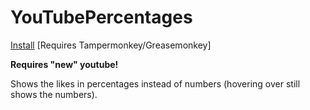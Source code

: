 # YouTubePercentages

<a href="https://github.com/NoahvdAa/UserScripts/raw/master/YouTubePercentages/youtubepercentages.user.js" target="_blank">Install</a> [Requires Tampermonkey/Greasemonkey]

**Requires "new" youtube!**

Shows the likes in percentages instead of numbers (hovering over still shows the numbers).
